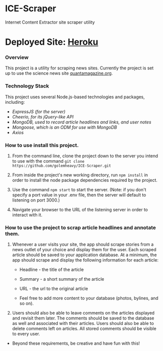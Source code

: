 # ICE-Scraper
Internet Content Extractor site scraper utility

# Deployed Site: [Heroku](https://ice-scraper.herokuapp.com/)
### Overview

This project is a utility for scraping news sites. Currently the project is set up to use the science news site [quantamagazine.org](https://www.quantamagazine.org/).

### Technology Stack

This project uses several Node.js-based technologies and packages, including:

* *ExpressJS (for the server)*
* *Cheerio, for its jQuery-like API*
* *MongoDB, used to record article headlines and links, and user notes*
* *Mongoose, which is an ODM for use with MongoDB*
* *Axios*



### How to use install this project.

1. From the command line, clone the project down to the server you intend to use with the command `git clone https://github.com/golemheavy/ICE-Scraper.git`

2. From inside the project's new working directory, run `npm install` in order to install the node package dependencies required by the project.

3. Use the command `npm start` to start the server. (Note: if you don't specify a port value in your .env file, then the server will default to listening on port 3000.)

4. Navigate your browser to the URL of the listening server in order to interact with it.

### How to use the project to scrap article headlines and annotate them.

  1. Whenever a user visits your site, the app should scrape stories from a news outlet of your choice and display them for the user. Each scraped article should be saved to your application database. At a minimum, the app should scrape and display the following information for each article:

     * Headline - the title of the article

     * Summary - a short summary of the article

     * URL - the url to the original article

     * Feel free to add more content to your database (photos, bylines, and so on).

  2. Users should also be able to leave comments on the articles displayed and revisit them later. The comments should be saved to the database as well and associated with their articles. Users should also be able to delete comments left on articles. All stored comments should be visible to every user.

* Beyond these requirements, be creative and have fun with this!
